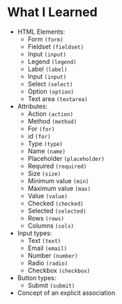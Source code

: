 # What I Learned
- HTML Elements:
	- Form `(form)`
	- Fieldset `(fieldset)`
	- Input `(input)`
	- Legend `(legend)`
	- Label `(label)`
	- Input `(input)`
	- Select `(select)`
	- Option `(option)`
	- Text area `(textarea)`
- Attributes:
	- Action `(action)`
	- Method `(method)`
	- For `(for)`
	- id `(for)`
	- Type `(type)`
	- Name `(name)`
	- Placeholder `(placeholder)`
	- Required `(required)`
	- Size `(size)`
	- Minimum value `(min)`
	- Maximum value `(max)`
	- Value `(value)`
	- Checked `(checked)`
	- Selected `(selected)`
	- Rows `(rows)`
	- Columns `(cols)`
- Input types:
	- Text `(text)`
	- Email `(email)`
	- Number `(number)`
	- Radio `(radio)`
	- Checkbox `(checkbox)`
- Button types:
	- Submit `(submit)`
- Concept of an explicit association